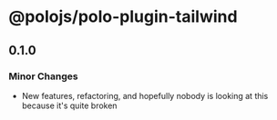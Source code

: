 # @polojs/polo-plugin-tailwind

## 0.1.0

### Minor Changes

- New features, refactoring, and hopefully nobody is looking at this because it's quite broken
